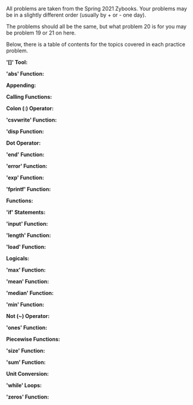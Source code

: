 All problems are taken from the Spring 2021 Zybooks. Your problems may be in a slightly different order (usually by + or - one day).

The problems should all be the same, but what problem 20 is for you may be problem 19 or 21 on here.

Below, there is a table of contents for the topics covered in each practice problem.

**'[]' Tool:**

**'abs' Function:**

**Appending:**

**Calling Functions:**

**Colon (:) Operator:**

**'csvwrite' Function:**

**'disp Function:**

**Dot Operator:**

**'end' Function:**

**'error' Function:**

**'exp' Function:**

**'fprintf' Function:**

**Functions:**

**'if' Statements:**

**'input' Function:**

**'length' Function:**

**'load' Function:**

**Logicals:**

**'max' Function:**

**'mean' Function:**

**'median' Function:**

**'min' Function:**

**Not (~) Operator:**

**'ones' Function:**

**Piecewise Functions:**

**'size' Function:**

**'sum' Function:**

**Unit Conversion:**

**'while' Loops:**

**'zeros' Function:**


